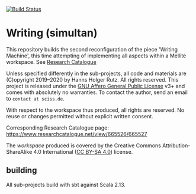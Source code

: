 [![Build Status](https://travis-ci.org/Sciss/WritingSimultan.svg?branch=master)](https://travis-ci.org/Sciss/WritingSimultan)

# Writing (simultan)

This repository builds the second reconfiguration of the piece 'Writing Machine', this time attempting of
implementing all aspects within a Mellite workspace. See
[Research Catalogue](https://www.researchcatalogue.net/view/665526/665527)

Unless specified differently in the sub-projects, all code and materials are
(C)opyright 2019–2020 by Hanns Holger Rutz. All rights reserved. This project is released under the
[GNU Affero General Public License](https://git.iem.at/sciss/WritingSimultan/blob/master/LICENSE) v3+ and
comes with absolutely no warranties.
To contact the author, send an email to `contact at sciss.de`.

With respect to the workspace thus produced, all rights are reserved.
No reuse or changes permitted without explicit written consent.

Corresponding Research Catalogue page: https://www.researchcatalogue.net/view/665526/665527

The _workspace_ produced is covered by the Creative Commons Attribution-ShareAlike 4.0 International
([CC BY-SA 4.0](https://creativecommons.org/licenses/by-sa/4.0/)) license.

## building

All sub-projects build with sbt against Scala 2.13.

